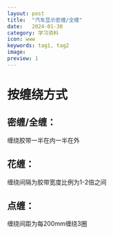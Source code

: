 ```yaml
---
layout: post
title:  "汽车显示密缠/全缠"
date:   2024-01-30 
category: 学习资料
icon: www
keywords: tag1, tag2
image: 
preview: 1
---
```


# 按缠绕方式
## 密缠/全缠：
缠绕胶带一半在内一半在外
## 花缠：
缠绕间隔为胶带宽度比例为1-2倍之间
## 点缠：
缠绕间距为每200mm缠绕3圈